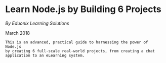 # Learn Node.js by Building 6 Projects

_By Eduonix Learning Solutions_

March 2018

```
This is an advanced, practical guide to harnessing the power of Node.js 
by creating 6 full-scale real-world projects, from creating a chat 
application to an eLearning system.
```
